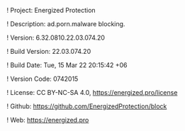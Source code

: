 ! Project: Energized Protection

! Description: ad.porn.malware blocking.

! Version: 6.32.0810.22.03.074.20

! Build Version: 22.03.074.20

! Build Date: Tue, 15 Mar 22 20:15:42 +06

! Version Code: 0742015

! License: CC BY-NC-SA 4.0, https://energized.pro/license

! Github: https://github.com/EnergizedProtection/block

! Web: https://energized.pro
